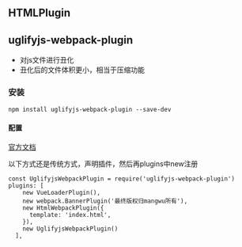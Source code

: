 ## HTMLPlugin

## uglifyjs-webpack-plugin

+ 对js文件进行丑化
+ 丑化后的文件体积更小，相当于压缩功能

### 安装

```shell
npm install uglifyjs-webpack-plugin --save-dev
```

#### 配置

[官方文档](https://webpack.docschina.org/plugins/uglifyjs-webpack-plugin/)

以下方式还是传统方式，声明插件，然后再plugins中new注册

```
const UglifyjsWebpackPlugin = require('uglifyjs-webpack-plugin')
plugins: [
    new VueLoaderPlugin(),
    new webpack.BannerPlugin('最终版权归mangwu所有'),
    new HtmlWebpackPlugin({
      template: 'index.html',
    }),
    new UglifyjsWebpackPlugin()
  ],
```

